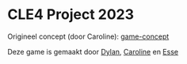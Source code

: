 # CLE4 Project 2023

Origineel concept (door Caroline):
[game-concept](./src/images/game-concept.pdf)

Deze game is gemaakt door [Dylan](https://github.com/CurleyDS), [Caroline](https://github.com/CaroV3) en [Esse](https://github.com/Esse03)
